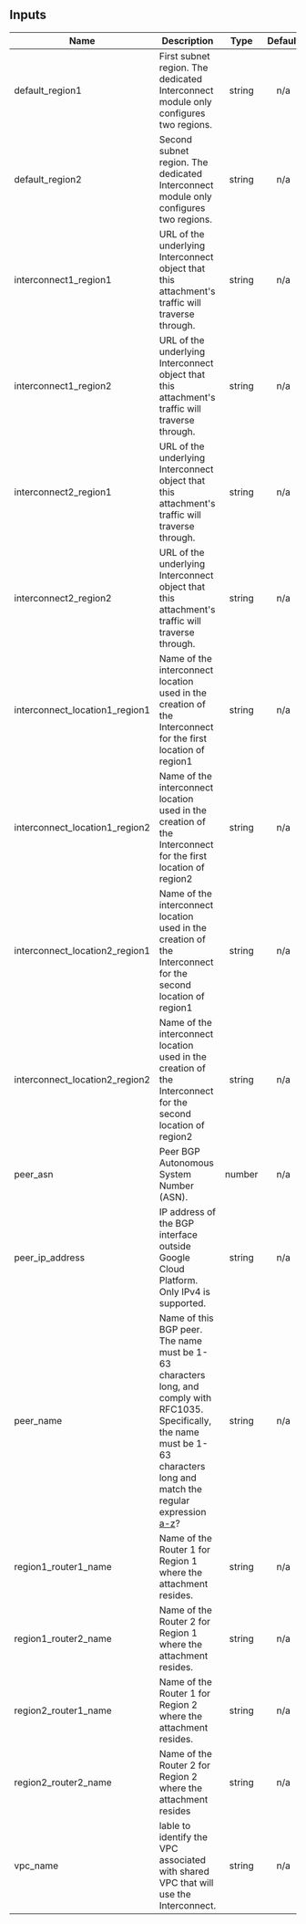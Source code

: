 <!-- BEGINNING OF PRE-COMMIT-TERRAFORM DOCS HOOK -->
## Inputs

| Name | Description | Type | Default | Required |
|------|-------------|:----:|:-----:|:-----:|
| default\_region1 | First subnet region. The dedicated Interconnect module only configures two regions. | string | n/a | yes |
| default\_region2 | Second subnet region. The dedicated Interconnect module only configures two regions. | string | n/a | yes |
| interconnect1\_region1 | URL of the underlying Interconnect object that this attachment's traffic will traverse through. | string | n/a | yes |
| interconnect1\_region2 | URL of the underlying Interconnect object that this attachment's traffic will traverse through. | string | n/a | yes |
| interconnect2\_region1 | URL of the underlying Interconnect object that this attachment's traffic will traverse through. | string | n/a | yes |
| interconnect2\_region2 | URL of the underlying Interconnect object that this attachment's traffic will traverse through. | string | n/a | yes |
| interconnect\_location1\_region1 | Name of the interconnect location used in the creation of the Interconnect for the first location of region1 | string | n/a | yes |
| interconnect\_location1\_region2 | Name of the interconnect location used in the creation of the Interconnect for the first location of region2 | string | n/a | yes |
| interconnect\_location2\_region1 | Name of the interconnect location used in the creation of the Interconnect for the second location of region1 | string | n/a | yes |
| interconnect\_location2\_region2 | Name of the interconnect location used in the creation of the Interconnect for the second location of region2 | string | n/a | yes |
| peer\_asn | Peer BGP Autonomous System Number (ASN). | number | n/a | yes |
| peer\_ip\_address | IP address of the BGP interface outside Google Cloud Platform. Only IPv4 is supported. | string | n/a | yes |
| peer\_name | Name of this BGP peer. The name must be 1-63 characters long, and comply with RFC1035. Specifically, the name must be 1-63 characters long and match the regular expression [a-z]([-a-z0-9]*[a-z0-9])? | string | n/a | yes |
| region1\_router1\_name | Name of the Router 1 for Region 1 where the attachment resides. | string | n/a | yes |
| region1\_router2\_name | Name of the Router 2 for Region 1 where the attachment resides. | string | n/a | yes |
| region2\_router1\_name | Name of the Router 1 for Region 2 where the attachment resides. | string | n/a | yes |
| region2\_router2\_name | Name of the Router 2 for Region 2 where the attachment resides | string | n/a | yes |
| vpc\_name | lable to identify the VPC associated with shared VPC that will use the Interconnect. | string | n/a | yes |

<!-- END OF PRE-COMMIT-TERRAFORM DOCS HOOK -->
